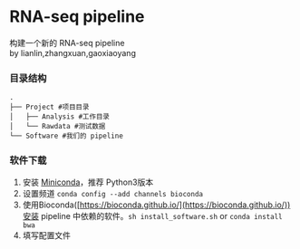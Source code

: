 # RNA-seq pipeline
构建一个新的 RNA-seq pipeline  
by lianlin,zhangxuan,gaoxiaoyang

### 目录结构
```
.
├── Project #项目目录
│   ├── Analysis #工作目录
│   └── Rawdata #测试数据
└── Software #我们的 pipeline
```
### 软件下载
1. 安装 [Miniconda](https://conda.io/miniconda.html)，推荐 Python3版本
2. 设置频道
`conda config --add channels bioconda`
3. 使用Bioconda([https://bioconda.github.io/](https://bioconda.github.io/))安装 pipeline 中依赖的软件。`sh install_software.sh` or `conda install bwa`
4. 填写配置文件

